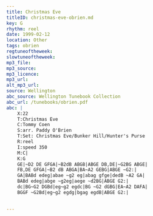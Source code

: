 ```yaml
---
title: Christmas Eve
titleID: christmas-eve-obrien.md
key: G
rhythm: reel
date: 1999-02-12
location: Other
tags: obrien
regtuneoftheweek:
slowtuneoftheweek:
mp3_file:
mp3_source:
mp3_licence:
mp3_url:
alt_mp3_url:
source: Wellington
abc_source: Wellington Tunebook Collection
abc_url: /tunebooks/obrien.pdf
abc: |
    X:22
    T:Christmas Eve
    C:Tommy Coen
    S:arr. Paddy O'Brien
    T:Set: Christmas Eve/Bunker Hill/Hunter's Purse
    R:reel
    I:speed 350
    M:C|
    K:G
    GE|~D2 DE GFGA|~B2dB ABGB|ABGE DB,DE|~G2BG ABGE|
    FB,DE GFGA|~B2 dB ABGA|BA~A2 GEBG|ABGE ~G2:|
    GA|BABd edeg|abae ~g2 eg|abag gfge|dedB ~A2 GA|
    BABd edeg|abge ~g2eg|aege ~d2BG|ABGE G2:|
    dc|BG~G2 DGBd|eg~g2 egdc|BG ~G2 dGBG|EA~A2 DAFA|
    BGGF ~G2Bd|eg~g2 egdg|bgag egdB|ABGE G2:|
    

---
```

